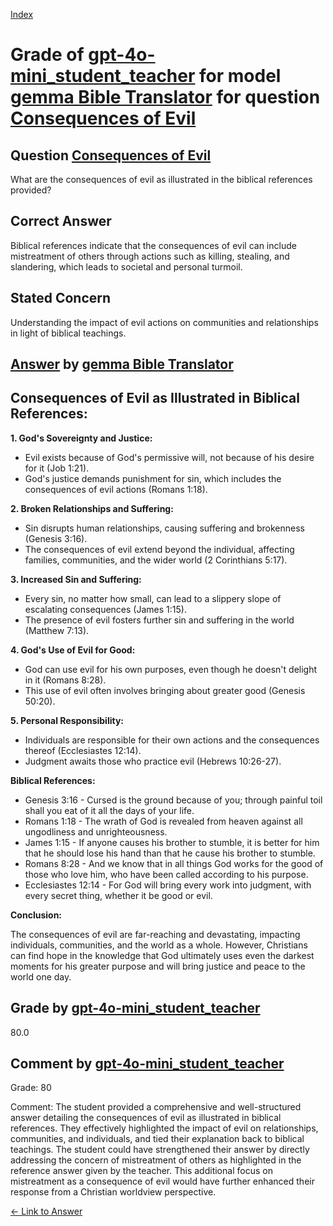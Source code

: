 
[Index](../../../../index.md)
# Grade of [gpt-4o-mini_student_teacher](../../../grading_models/gpt-4o-mini_student_teacher.md) for model [gemma Bible Translator](../../../answering_models/gemma_Bible_Translator.md) for question [Consequences of Evil](../../../questions/Consequences_of_Evil.md)

## Question [Consequences of Evil](../../../questions/Consequences_of_Evil.md)
What are the consequences of evil as illustrated in the biblical references provided?

## Correct Answer
Biblical references indicate that the consequences of evil can include mistreatment of others through actions such as killing, stealing, and slandering, which leads to societal and personal turmoil.

## Stated Concern
Understanding the impact of evil actions on communities and relationships in light of biblical teachings.

## [Answer](../Consequences_of_Evil.md) by [gemma Bible Translator](../../../answering_models/gemma_Bible_Translator.md)
## Consequences of Evil as Illustrated in Biblical References:

**1. God's Sovereignty and Justice:**

- Evil exists because of God's permissive will, not because of his desire for it (Job 1:21).
- God's justice demands punishment for sin, which includes the consequences of evil actions (Romans 1:18).

**2. Broken Relationships and Suffering:**

- Sin disrupts human relationships, causing suffering and brokenness (Genesis 3:16).
- The consequences of evil extend beyond the individual, affecting families, communities, and the wider world (2 Corinthians 5:17).

**3. Increased Sin and Suffering:**

- Every sin, no matter how small, can lead to a slippery slope of escalating consequences (James 1:15).
- The presence of evil fosters further sin and suffering in the world (Matthew 7:13).

**4. God's Use of Evil for Good:**

- God can use evil for his own purposes, even though he doesn't delight in it (Romans 8:28).
- This use of evil often involves bringing about greater good (Genesis 50:20).

**5. Personal Responsibility:**

- Individuals are responsible for their own actions and the consequences thereof (Ecclesiastes 12:14).
- Judgment awaits those who practice evil (Hebrews 10:26-27).

**Biblical References:**

* Genesis 3:16 - Cursed is the ground because of you; through painful toil shall you eat of it all the days of your life.
* Romans 1:18 - The wrath of God is revealed from heaven against all ungodliness and unrighteousness.
* James 1:15 - If anyone causes his brother to stumble, it is better for him that he should lose his hand than that he cause his brother to stumble.
* Romans 8:28 - And we know that in all things God works for the good of those who love him, who have been called according to his purpose.
* Ecclesiastes 12:14 - For God will bring every work into judgment, with every secret thing, whether it be good or evil.


**Conclusion:**

The consequences of evil are far-reaching and devastating, impacting individuals, communities, and the world as a whole. However, Christians can find hope in the knowledge that God ultimately uses even the darkest moments for his greater purpose and will bring justice and peace to the world one day.

## Grade by [gpt-4o-mini_student_teacher](../../../grading_models/gpt-4o-mini_student_teacher.md)
80.0

## Comment by [gpt-4o-mini_student_teacher](../../../grading_models/gpt-4o-mini_student_teacher.md)
Grade: 80

Comment: The student provided a comprehensive and well-structured answer detailing the consequences of evil as illustrated in biblical references. They effectively highlighted the impact of evil on relationships, communities, and individuals, and tied their explanation back to biblical teachings. The student could have strengthened their answer by directly addressing the concern of mistreatment of others as highlighted in the reference answer given by the teacher. This additional focus on mistreatment as a consequence of evil would have further enhanced their response from a Christian worldview perspective.

[&lt;- Link to Answer](../Consequences_of_Evil.md)

